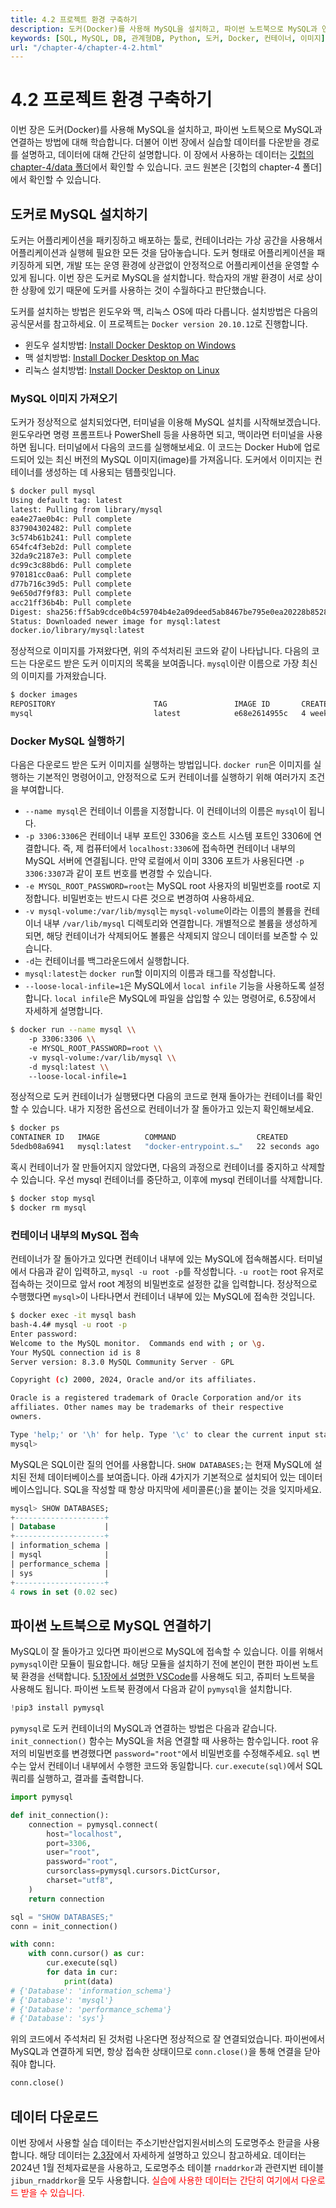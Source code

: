 ```yaml
---
title: 4.2 프로젝트 환경 구축하기
description: 도커(Docker)를 사용해 MySQL을 설치하고, 파이썬 노트북으로 MySQL과 연결하는 방법에 대해 학습합니다.
keywords: [SQL, MySQL, DB, 관계형DB, Python, 도커, Docker, 컨테이너, 이미지]
url: "/chapter-4/chapter-4-2.html"
---
```


# 4.2 프로젝트 환경 구축하기

이번 장은 도커(Docker)를 사용해 MySQL을 설치하고, 파이썬 노트북으로 MySQL과 연결하는 방법에 대해 학습합니다. 더불어 이번 장에서 실습할 데이터를 다운받을 경로를 설명하고, 데이터에 대해 간단히 설명합니다. 이 장에서 사용하는 데이터는 [깃헙의 chapter-4/data 폴더](https://github.com/hike-lab/address-data-guide/tree/main/chapter-4/data)에서 확인할 수 있습니다. 코드 원본은 [깃헙의 chapter-4 폴더]에서 확인할 수 있습니다.

## 도커로 MySQL 설치하기

도커는 어플리케이션을 패키징하고 배포하는 툴로, 컨테이너라는 가상 공간을 사용해서 어플리케이션과 실행헤 필요한 모든 것을 담아놓습니다. 도커 형태로 어플리케이션을 패키징하게 되면, 개발 또는 운영 환경에 상관없이 안정적으로 어플리케이션을 운영할 수 있게 됩니다. 이번 장은 도커로 MySQL을 설치합니다. 학습자의 개발 환경이 서로 상이한 상황에 있기 때문에 도커를 사용하는 것이 수월하다고 판단했습니다.

도커를 설치하는 방법은 윈도우와 맥, 리눅스 OS에 따라 다릅니다. 설치방법은 다음의 공식문서를 참고하세요. 이 프로젝트는 `Docker version 20.10.12`로 진행합니다.

- 윈도우 설치방법: [Install Docker Desktop on Windows](https://docs.docker.com/desktop/install/windows-install/)
- 맥 설치방법: [Install Docker Desktop on Mac](https://docs.docker.com/desktop/install/mac-install/)
- 리눅스 설치방법: [Install Docker Desktop on Linux](https://docs.docker.com/desktop/install/linux-install/)

### MySQL 이미지 가져오기

도커가 정상적으로 설치되었다면, 터미널을 이용해 MySQL 설치를 시작해보겠습니다. 윈도우라면 명령 프롬프트나 PowerShell 등을 사용하면 되고, 맥이라면 터미널을 사용하면 됩니다. 터미널에서 다음의 코드를 실행해보세요. 이 코드는 Docker Hub에 업로드되어 있는 최신 버전의 MySQL 이미지(image)를 가져옵니다. 도커에서 이미지는 컨테이너를 생성하는 데 사용되는 템플릿입니다.

```bash
$ docker pull mysql
Using default tag: latest
latest: Pulling from library/mysql
ea4e27ae0b4c: Pull complete
837904302482: Pull complete
3c574b61b241: Pull complete
654fc4f3eb2d: Pull complete
32da9c2187e3: Pull complete
dc99c3c88bd6: Pull complete
970181cc0aa6: Pull complete
d77b716c39d5: Pull complete
9e650d7f9f83: Pull complete
acc21ff36b4b: Pull complete
Digest: sha256:ff5ab9cdce0b4c59704b4e2a09deed5ab8467be795e0ea20228b8528f53fcf82
Status: Downloaded newer image for mysql:latest
docker.io/library/mysql:latest
```

정상적으로 이미지를 가져왔다면, 위의 주석처리된 코드와 같이 나타납니다. 다음의 코드는 다운로드 받은 도커 이미지의 목록을 보여줍니다. `mysql`이란 이름으로 가장 최신의 이미지를 가져왔습니다.

```bash
$ docker images
REPOSITORY                      TAG               IMAGE ID       CREATED         SIZE
mysql                           latest            e68e2614955c   4 weeks ago     638MB
```

### Docker MySQL 실행하기

다음은 다운로드 받은 도커 이미지를 실행하는 방법입니다. `docker run`은 이미지를 실행하는 기본적인 명령어이고, 안정적으로 도커 컨테이너를 실행하기 위해 여러가지 조건을 부여합니다.

- `--name mysql`은 컨테이너 이름을 지정합니다. 이 컨테이너의 이름은 `mysql`이 됩니다.
- `-p 3306:3306`은 컨테이너 내부 포트인 3306을 호스트 시스템 포트인 3306에 연결합니다. 즉, 제 컴퓨터에서 `localhost:3306`에 접속하면 컨테이너 내부의 MySQL 서버에 연결됩니다. 만약 로컬에서 이미 3306 포트가 사용된다면 `-p 3306:3307`과 같이 포트 번호를 변경할 수 있습니다.
- `-e MYSQL_ROOT_PASSWORD=root`는 MySQL root 사용자의 비밀번호를 root로 지정합니다. 비밀번호는 반드시 다른 것으로 변경하여 사용하세요.
- `-v mysql-volume:/var/lib/mysql`는 `mysql-volume`이라는 이름의 볼륨을 컨테이너 내부 `/var/lib/mysql` 디렉토리와 연결합니다. 개별적으로 볼륨을 생성하게 되면, 해당 컨테이너가 삭제되어도 볼륨은 삭제되지 않으니 데이터를 보존할 수 있습니다.
- `-d`는 컨테이너를 백그라운드에서 실행합니다.
- `mysql:latest`는 `docker run`할 이미지의 이름과 태그를 작성합니다.
- `--loose-local-infile=1`은 MySQL에서 `local infile` 기능을 사용하도록 설정합니다. `local infile`은 MySQL에 파일을 삽입할 수 있는 명령어로, 6.5장에서 자세하게 설명합니다.

```bash
$ docker run --name mysql \\
    -p 3306:3306 \\
    -e MYSQL_ROOT_PASSWORD=root \\
    -v mysql-volume:/var/lib/mysql \\
    -d mysql:latest \\
    --loose-local-infile=1
```

정상적으로 도커 컨테이너가 실행됐다면 다음의 코드로 현재 돌아가는 컨테이너를 확인할 수 있습니다. 내가 지정한 옵션으로 컨테이너가 잘 돌아가고 있는지 확인해보세요.

```bash
$ docker ps
CONTAINER ID   IMAGE          COMMAND                  CREATED          STATUS          PORTS                               NAMES
5dedb08a6941   mysql:latest   "docker-entrypoint.s…"   22 seconds ago   Up 22 seconds   0.0.0.0:3306->3306/tcp, 33060/tcp   mysql
```

혹시 컨테이너가 잘 만들어지지 않았다면, 다음의 과정으로 컨테이너를 중지하고 삭제할 수 있습니다. 우선 mysql 컨테이너를 중단하고, 이후에 mysql 컨테이너를 삭제합니다.

```bash
$ docker stop mysql
$ docker rm mysql
```

### 컨테이너 내부의 MySQL 접속

컨테이너가 잘 돌아가고 있다면 컨테이너 내부에 있는 MySQL에 접속해봅시다. 터미널에서 다음과 같이 입력하고, `mysql -u root -p`를 작성합니다. `-u root`는 root 유저로 접속하는 것이므로 앞서 root 계정의 비밀번호로 설정한 값을 입력합니다. 정상적으로 수행했다면 `mysql>`이 나타나면서 컨테이너 내부에 있는 MySQL에 접속한 것입니다.

```bash
$ docker exec -it mysql bash
bash-4.4# mysql -u root -p
Enter password:
Welcome to the MySQL monitor.  Commands end with ; or \g.
Your MySQL connection id is 8
Server version: 8.3.0 MySQL Community Server - GPL

Copyright (c) 2000, 2024, Oracle and/or its affiliates.

Oracle is a registered trademark of Oracle Corporation and/or its
affiliates. Other names may be trademarks of their respective
owners.

Type 'help;' or '\h' for help. Type '\c' to clear the current input statement.\
mysql>
```

MySQL은 SQL이란 질의 언어를 사용합니다. `SHOW DATABASES;`는 현재 MySQL에 설치된 전체 데이터베이스를 보여줍니다. 아래 4가지가 기본적으로 설치되어 있는 데이터베이스입니다. SQL을 작성할 때 항상 마지막에 세미콜론(;)을 붙이는 것을 잊지마세요.

```sql
mysql> SHOW DATABASES;
+--------------------+
| Database           |
+--------------------+
| information_schema |
| mysql              |
| performance_schema |
| sys                |
+--------------------+
4 rows in set (0.02 sec)
```

## 파이썬 노트북으로 MySQL 연결하기

MySQL이 잘 돌아가고 있다면 파이썬으로 MySQL에 접속할 수 있습니다. 이를 위해서 `pymysql`이란 모듈이 필요합니다. 해당 모듈을 설치하기 전에 본인이 편한 파이썬 노트북 환경을 선택합니다. [5.1장에서 설명한 VSCode](/contents/chapter-5/chapter-5-1.md)를 사용해도 되고, 쥬피터 노트북을 사용해도 됩니다. 파이썬 노트북 환경에서 다음과 같이 `pymysql`을 설치합니다.

```py
!pip3 install pymysql
```

`pymysql`로 도커 컨테이너의 MySQL과 연결하는 방법은 다음과 같습니다. `init_connection()` 함수는 MySQL을 처음 연결할 때 사용하는 함수입니다. root 유저의 비밀번호를 변경했다면 `password="root"`에서 비밀번호를 수정해주세요. `sql` 변수는 앞서 컨테이너 내부에서 수행한 코드와 동일합니다. `cur.execute(sql)`에서 SQL 쿼리를 실행하고, 결과를 출력합니다.

```py
import pymysql

def init_connection():
    connection = pymysql.connect(
        host="localhost",
        port=3306,
        user="root",
        password="root",
        cursorclass=pymysql.cursors.DictCursor,
        charset="utf8",
    )
    return connection

sql = "SHOW DATABASES;"
conn = init_connection()

with conn:
    with conn.cursor() as cur:
        cur.execute(sql)
        for data in cur:
            print(data)
# {'Database': 'information_schema'}
# {'Database': 'mysql'}
# {'Database': 'performance_schema'}
# {'Database': 'sys'}
```

위의 코드에서 주석처리 된 것처럼 나온다면 정상적으로 잘 연결되었습니다. 파이썬에서 MySQL과 연결하게 되면, 항상 접속한 상태이므로 `conn.close()`을 통해 연결을 닫아줘야 합니다.

```py
conn.close()
```

## 데이터 다운로드

이번 장에서 사용할 실습 데이터는 주소기반산업지원서비스의 도로명주소 한글을 사용합니다. 해당 데이터는 [2.3장](/contents/chapter-2/chapter-2-3.md)에서 자세하게 설명하고 있으니 참고하세요. 데이터는 2024년 1월 전체자료분을 사용하고, 도로명주소 테이블 `rnaddrkor`과 관련지번 테이블 `jibun_rnaddrkor`을 모두 사용합니다. <span style="color:red">실습에 사용한 데이터는 간단히 여기에서 다운로드 받을 수 있습니다.</span>
